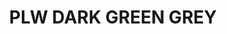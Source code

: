 ---
title: "PLW DARK GREEN GREY"
price: "TBA"
desc: "Opis nije dostupan"
img_path: "/assets/img/A.MIG-1608.jpg"
brand: AMMO
available: true
cat: "weathering"
subcat: "PANEL LINE WASH (35 mL)"
subsubcat: "SS"
---